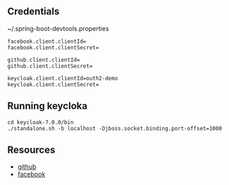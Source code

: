 ## Credentials

~/.spring-boot-devtools.properties
```
facebook.client.clientId=
facebook.client.clientSecret=

github.client.clientId=
github.client.clientSecret=

keycloak.client.clientId=outh2-demo
keycloak.client.clientSecret=
```

## Running keycloka

```
cd keycloak-7.0.0/bin
./standalone.sh -b localhost -Djboss.socket.binding.port-offset=1000
```

## Resources
* [github](https://github.com/settings/developers)
* [facebook](https://developers.facebook.com/)